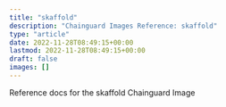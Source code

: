 ```yaml
---
title: "skaffold"
description: "Chainguard Images Reference: skaffold"
type: "article"
date: 2022-11-28T08:49:15+00:00
lastmod: 2022-11-28T08:49:15+00:00
draft: false
images: []
---
```


Reference docs for the skaffold Chainguard Image

